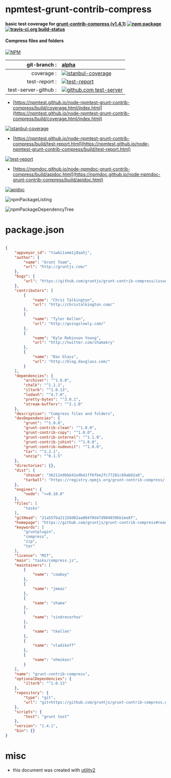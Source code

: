# npmtest-grunt-contrib-compress

#### basic test coverage for  [grunt-contrib-compress (v1.4.1)](https://github.com/gruntjs/grunt-contrib-compress#readme)  [![npm package](https://img.shields.io/npm/v/npmtest-grunt-contrib-compress.svg?style=flat-square)](https://www.npmjs.org/package/npmtest-grunt-contrib-compress) [![travis-ci.org build-status](https://api.travis-ci.org/npmtest/node-npmtest-grunt-contrib-compress.svg)](https://travis-ci.org/npmtest/node-npmtest-grunt-contrib-compress)

#### Compress files and folders

[![NPM](https://nodei.co/npm/grunt-contrib-compress.png?downloads=true&downloadRank=true&stars=true)](https://www.npmjs.com/package/grunt-contrib-compress)

| git-branch : | [alpha](https://github.com/npmtest/node-npmtest-grunt-contrib-compress/tree/alpha)|
|--:|:--|
| coverage : | [![istanbul-coverage](https://npmtest.github.io/node-npmtest-grunt-contrib-compress/build/coverage.badge.svg)](https://npmtest.github.io/node-npmtest-grunt-contrib-compress/build/coverage.html/index.html)|
| test-report : | [![test-report](https://npmtest.github.io/node-npmtest-grunt-contrib-compress/build/test-report.badge.svg)](https://npmtest.github.io/node-npmtest-grunt-contrib-compress/build/test-report.html)|
| test-server-github : | [![github.com test-server](https://npmtest.github.io/node-npmtest-grunt-contrib-compress/GitHub-Mark-32px.png)](https://npmtest.github.io/node-npmtest-grunt-contrib-compress/build/app/index.html) | | build-artifacts : | [![build-artifacts](https://npmtest.github.io/node-npmtest-grunt-contrib-compress/glyphicons_144_folder_open.png)](https://github.com/npmtest/node-npmtest-grunt-contrib-compress/tree/gh-pages/build)|

- [https://npmtest.github.io/node-npmtest-grunt-contrib-compress/build/coverage.html/index.html](https://npmtest.github.io/node-npmtest-grunt-contrib-compress/build/coverage.html/index.html)

[![istanbul-coverage](https://npmtest.github.io/node-npmtest-grunt-contrib-compress/build/screenCapture.buildCi.browser.%252Ftmp%252Fbuild%252Fcoverage.lib.html.png)](https://npmtest.github.io/node-npmtest-grunt-contrib-compress/build/coverage.html/index.html)

- [https://npmtest.github.io/node-npmtest-grunt-contrib-compress/build/test-report.html](https://npmtest.github.io/node-npmtest-grunt-contrib-compress/build/test-report.html)

[![test-report](https://npmtest.github.io/node-npmtest-grunt-contrib-compress/build/screenCapture.buildCi.browser.%252Ftmp%252Fbuild%252Ftest-report.html.png)](https://npmtest.github.io/node-npmtest-grunt-contrib-compress/build/test-report.html)

- [https://npmdoc.github.io/node-npmdoc-grunt-contrib-compress/build/apidoc.html](https://npmdoc.github.io/node-npmdoc-grunt-contrib-compress/build/apidoc.html)

[![apidoc](https://npmdoc.github.io/node-npmdoc-grunt-contrib-compress/build/screenCapture.buildCi.browser.%252Ftmp%252Fbuild%252Fapidoc.html.png)](https://npmdoc.github.io/node-npmdoc-grunt-contrib-compress/build/apidoc.html)

![npmPackageListing](https://npmtest.github.io/node-npmtest-grunt-contrib-compress/build/screenCapture.npmPackageListing.svg)

![npmPackageDependencyTree](https://npmtest.github.io/node-npmtest-grunt-contrib-compress/build/screenCapture.npmPackageDependencyTree.svg)



# package.json

```json

{
    "appveyor_id": "tiwbi1smm1j8aa5j",
    "author": {
        "name": "Grunt Team",
        "url": "http://gruntjs.com/"
    },
    "bugs": {
        "url": "https://github.com/gruntjs/grunt-contrib-compress/issues"
    },
    "contributors": [
        {
            "name": "Chris Talkington",
            "url": "http://christalkington.com/"
        },
        {
            "name": "Tyler Kellen",
            "url": "http://goingslowly.com/"
        },
        {
            "name": "Kyle Robinson Young",
            "url": "http://twitter.com/shamakry"
        },
        {
            "name": "Dav Glass",
            "url": "http://blog.davglass.com/"
        }
    ],
    "dependencies": {
        "archiver": "^1.0.0",
        "chalk": "^1.1.1",
        "iltorb": "^1.0.13",
        "lodash": "^4.7.0",
        "pretty-bytes": "^3.0.1",
        "stream-buffers": "^2.1.0"
    },
    "description": "Compress files and folders",
    "devDependencies": {
        "grunt": "^1.0.0",
        "grunt-contrib-clean": "^1.0.0",
        "grunt-contrib-copy": "^1.0.0",
        "grunt-contrib-internal": "^1.1.0",
        "grunt-contrib-jshint": "^1.0.0",
        "grunt-contrib-nodeunit": "^1.0.0",
        "tar": "^2.2.1",
        "unzip": "^0.1.5"
    },
    "directories": {},
    "dist": {
        "shasum": "36212e9bbb41e9b41ff6fbe2fc77281c69ab02a0",
        "tarball": "https://registry.npmjs.org/grunt-contrib-compress/-/grunt-contrib-compress-1.4.1.tgz"
    },
    "engines": {
        "node": ">=0.10.0"
    },
    "files": [
        "tasks"
    ],
    "gitHead": "21a55fba21158d02aa004f0d47d904039bb1ee8f",
    "homepage": "https://github.com/gruntjs/grunt-contrib-compress#readme",
    "keywords": [
        "gruntplugin",
        "compress",
        "zip",
        "tar"
    ],
    "license": "MIT",
    "main": "tasks/compress.js",
    "maintainers": [
        {
            "name": "cowboy"
        },
        {
            "name": "jmeas"
        },
        {
            "name": "shama"
        },
        {
            "name": "sindresorhus"
        },
        {
            "name": "tkellen"
        },
        {
            "name": "vladikoff"
        },
        {
            "name": "xhmikosr"
        }
    ],
    "name": "grunt-contrib-compress",
    "optionalDependencies": {
        "iltorb": "^1.0.13"
    },
    "repository": {
        "type": "git",
        "url": "git+https://github.com/gruntjs/grunt-contrib-compress.git"
    },
    "scripts": {
        "test": "grunt test"
    },
    "version": "1.4.1",
    "bin": {}
}
```



# misc
- this document was created with [utility2](https://github.com/kaizhu256/node-utility2)
